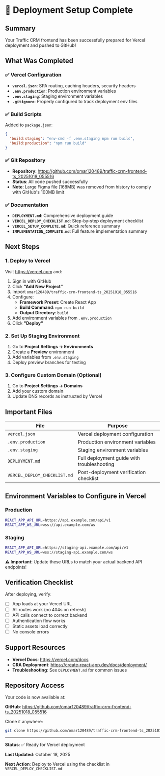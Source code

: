 # 🎉 Deployment Setup Complete

## Summary

Your Traffic CRM frontend has been successfully prepared for Vercel deployment and pushed to GitHub!

## What Was Completed

### ✅ Vercel Configuration

- **`vercel.json`**: SPA routing, caching headers, security headers
- **`.env.production`**: Production environment variables
- **`.env.staging`**: Staging environment variables
- **`.gitignore`**: Properly configured to track deployment env files

### ✅ Build Scripts

Added to `package.json`:

```json
{
  "build:staging": "env-cmd -f .env.staging npm run build",
  "build:production": "npm run build"
}
```

### ✅ Git Repository

- **Repository**: <https://github.com/omar120489/traffic-crm-frontend-ts_20251018_055516>
- **Status**: All code pushed successfully
- **Note**: Large Figma file (168MB) was removed from history to comply with GitHub's 100MB limit

### ✅ Documentation

- **`DEPLOYMENT.md`**: Comprehensive deployment guide
- **`VERCEL_DEPLOY_CHECKLIST.md`**: Step-by-step deployment checklist
- **`VERCEL_SETUP_COMPLETE.md`**: Quick reference summary
- **`IMPLEMENTATION_COMPLETE.md`**: Full feature implementation summary

## Next Steps

### 1. Deploy to Vercel

Visit <https://vercel.com> and:

1. Sign in with GitHub
2. Click **"Add New Project"**
3. Import `omar120489/traffic-crm-frontend-ts_20251018_055516`
4. Configure:
   - **Framework Preset**: Create React App
   - **Build Command**: `npm run build`
   - **Output Directory**: `build`
5. Add environment variables from `.env.production`
6. Click **"Deploy"**

### 2. Set Up Staging Environment

1. Go to **Project Settings → Environments**
2. Create a **Preview** environment
3. Add variables from `.env.staging`
4. Deploy preview branches for testing

### 3. Configure Custom Domain (Optional)

1. Go to **Project Settings → Domains**
2. Add your custom domain
3. Update DNS records as instructed by Vercel

## Important Files

| File | Purpose |
|------|---------|
| `vercel.json` | Vercel deployment configuration |
| `.env.production` | Production environment variables |
| `.env.staging` | Staging environment variables |
| `DEPLOYMENT.md` | Full deployment guide with troubleshooting |
| `VERCEL_DEPLOY_CHECKLIST.md` | Post-deployment verification checklist |

## Environment Variables to Configure in Vercel

### Production

```bash
REACT_APP_API_URL=https://api.example.com/api/v1
REACT_APP_WS_URL=wss://api.example.com/ws
```

### Staging

```bash
REACT_APP_API_URL=https://staging-api.example.com/api/v1
REACT_APP_WS_URL=wss://staging-api.example.com/ws
```

**⚠️ Important**: Update these URLs to match your actual backend API endpoints!

## Verification Checklist

After deploying, verify:

- [ ] App loads at your Vercel URL
- [ ] All routes work (no 404s on refresh)
- [ ] API calls connect to correct backend
- [ ] Authentication flow works
- [ ] Static assets load correctly
- [ ] No console errors

## Support Resources

- **Vercel Docs**: <https://vercel.com/docs>
- **CRA Deployment**: <https://create-react-app.dev/docs/deployment/>
- **Troubleshooting**: See `DEPLOYMENT.md` for common issues

## Repository Access

Your code is now available at:

**GitHub**: <https://github.com/omar120489/traffic-crm-frontend-ts_20251018_055516>

Clone it anywhere:

```bash
git clone https://github.com/omar120489/traffic-crm-frontend-ts_20251018_055516.git
```

---

**Status**: ✅ Ready for Vercel deployment

**Last Updated**: October 18, 2025

**Next Action**: Deploy to Vercel using the checklist in `VERCEL_DEPLOY_CHECKLIST.md`

